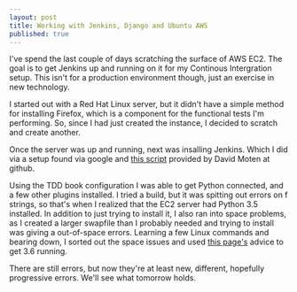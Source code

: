 ```yaml
---
layout: post
title: Working with Jenkins, Django and Ubuntu AWS
published: true
---
```


I've spend the last couple of days scratching the surface of AWS EC2. The goal is to get Jenkins up and running on it for my Continous Intergration setup. This isn't for a production environment though, just an exercise in new technology.

I started out with a Red Hat Linux server, but it didn't have a simple method for installing Firefox, which is a component for the functional tests I'm performing. So, since I had just created the instance, I decided to scratch and create another.

Once the server was up and running, next was insalling Jenkins. Which I did via a setup found via google and [this script](https://github.com/davidmoten/jenkins-ec2-https) provided by David Moten at github.

Using the TDD book configuration I was able to get Python connected, and a few other plugins installed. I tried a build, but it was spitting out errors on f strings, so that's when I realized that the EC2 server had Python 3.5 installed. In addition to just trying to install it, I also ran into space problems, as I created a larger swapfile than I probably needed and trying to install was giving a out-of-space errors. Learning a few Linux commands and bearing down, I sorted out the space issues and used [this page's](https://www.caseylabs.com/how-to-create-a-python-3-6-virtual-environment-on-ubuntu-16-04/) advice to get 3.6 running.

There are still errors, but now they're at least new, different, hopefully progressive errors. We'll see what tomorrow holds.
